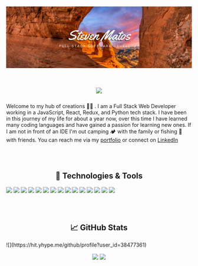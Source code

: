 <p align="center">
  <a href="https://stevenmportfolio.com/" target="_blank">
    <img src="https://github.com/Steven-matos/Steven-matos/blob/master/assets/compressedBanner.png" alt="Banner for Steven Matos Github" />
  </a>
</p>

<h1 align="center"><img src="https://media.giphy.com/media/Nx0rz3jtxtEre/giphy.gif" width="500px" /> </h1>
<p> Welcome to my hub of creations 👋🏽 . I am a Full Stack Web Developer working in a JavaScript, React, Redux, and Python tech stack. I have been in this journey of my life for about a year now, over this time I have learned many coding languages and have gained a passion for learning new ones. If I am not in front of an IDE I'm out camping 🏕  with the family or fishing 🐠  with friends. You can reach me via my <a href="https://stevenmportfolio.com/">portfolio</a> or connect on <a href="https://www.linkedin.com/in/matossteven/">LinkedIn</a></p>

<br/>
<br/>

<h2 align="center">🔧 Technologies & Tools</h2>

![](https://img.shields.io/badge/OS-Linux-informational?style=flat&logo=linux&logoColor=white&color=2bbc8a)
![](https://img.shields.io/badge/OS-MacOS-informational?style=flat&logo=apple&logoColor=white&color=2bbc8a)
![](https://img.shields.io/badge/OS-Windows-informational?style=flat&logo=windows&logoColor=white&color=2bbc8a)
![](https://img.shields.io/badge/Style-CSS-informational?style=flat&logo=css3&logoColor=white&color=2bbc8a)
![](https://img.shields.io/badge/Style-SASS-informational?style=flat&logo=sass&logoColor=white&color=2bbc8a)
![](https://img.shields.io/badge/Code-HTML5-informational?style=flat&logo=html5&logoColor=white&color=2bbc8a)
![](https://img.shields.io/badge/Code-JavaScript-informational?style=flat&logo=javascript&logoColor=white&color=2bbc8a)
![](https://img.shields.io/badge/Code-React-informational?style=flat&logo=react&logoColor=white&color=2bbc8a)
![](https://img.shields.io/badge/Code-Node-informational?style=flat&logo=node.js&logoColor=white&color=2bbc8a)
![](https://img.shields.io/badge/Code-Python-informational?style=flat&logo=python&logoColor=white&color=2bbc8a)
![](https://img.shields.io/badge/Code-Java-informational?style=flat&logo=java&logoColor=white&color=2bbc8a)
![](https://img.shields.io/badge/Tools-PostgreSQL-informational?style=flat&logo=postgresql&logoColor=white&color=2bbc8a)
![](https://img.shields.io/badge/Tools-SQLite3-informational?style=flat&logo=sqlite&logoColor=white&color=2bbc8a)
![](https://img.shields.io/badge/Editor-VS_Code-informational?style=flat&logo=visual-studio-code&logoColor=white&color=2bbc8a)
![](https://img.shields.io/badge/Editor-IntelliJ_IDEA-informational?style=flat&logo=intellij-idea&logoColor=white&color=2bbc8a)

<br/>
<br/>

<h2 align="center">📈 GitHub Stats</h2>
![](https://hit.yhype.me/github/profile?user_id=38477361)
<p align="center"><img align="center" src="https://github-readme-stats-git-master.stevenmatos.vercel.app/api/?username=Steven-matos&count_private=true&hide=stars&show_icons=true&bg_color=30,e96443,904e95&title_color=000&text_color=000" />  <img align="center" src="https://github-readme-stats-git-master.stevenmatos.vercel.app/api/top-langs/?username=Steven-matos&layout=compact&bg_color=30,e96443,904e95&title_color=000&text_color=000" /></p>
